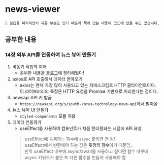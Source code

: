 # news-viewer

```
🤟 실습을 따라하면서 지운 부분도 있기 때문에 책에 있는 내용이 코드에 없을 수도 있습니다.
```

## 공부한 내용
### 14장 외부 API를 연동하여 뉴스 뷰어 만들기
1. 비동기 작업의 이해
    - 공부한 내용을 <u>[블로그](https://joie-kim.github.io/Callback-Promise-Async-await/)</u>에 정리해뒀다!
2. axios로 API 호출해서 데이터 받아오기
    - axios는 현재 가장 많이 사용되고 있는 자바스크립트 HTTP 클라이언트이다. 이 라이브러리의 특징은 HTTP 요청을 Promise 기반으로 처리한다는 점이다.
3. newsapi API 키 발급
    - `https://newsapi.org/s/south-korea-technology-news-api`에서 받아옴
4. 뉴스 뷰어 UI 만들기
    - `styled-components` 모듈 이용
5. 데이터 연동하기
    - useEffect를 사용하여 컴포넌트가 처음 렌더링되는 시점에 API 요청
    > useEffect에 등록하는 함수에 `async` 붙이면 안 됨!<br>
    useEffect에서 반환해야 하는 값은 **뒷정리 함수**이기 때문임..<br>
    만약 useEffect 내부에 async/await를 사용하고 싶다면 함수 내부에 async 키워드가 붙은 또 다른 함수를 만들어 사용해야 함